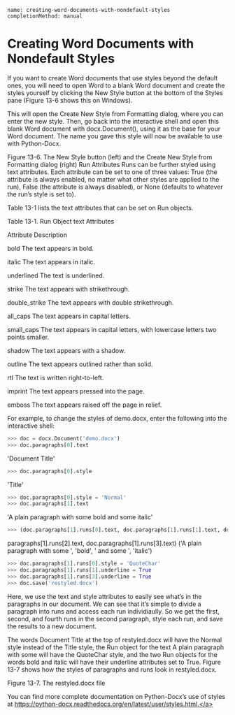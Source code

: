 ```ngMeta
name: creating-word-documents-with-nondefault-styles
completionMethod: manual
```
# Creating Word Documents with Nondefault Styles
If you want to create Word documents that use styles beyond the default ones, you will need to open Word to a blank Word document and create the styles yourself by clicking the New Style button at the bottom of the Styles pane (Figure 13-6 shows this on Windows).

This will open the Create New Style from Formatting dialog, where you can enter the new style. Then, go back into the interactive shell and open this blank Word document with docx.Document(), using it as the base for your Word document. The name you gave this style will now be available to use with Python-Docx.

<!-- ![image](assets/000048.jpg)
 -->
Figure 13-6. The New Style button (left) and the Create New Style from Formatting dialog (right)
Run Attributes
Runs can be further styled using text attributes. Each attribute can be set to one of three values: True (the attribute is always enabled, no matter what other styles are applied to the run), False (the attribute is always disabled), or None (defaults to whatever the run’s style is set to).

Table 13-1 lists the text attributes that can be set on Run objects.

Table 13-1. Run Object text Attributes

Attribute   									Description

bold											The text appears in bold.

italic											The text appears in italic.

underlined 										The text is underlined.

strike  										The text appears with strikethrough.

double_strike 									The text appears with double strikethrough.

all_caps 										The text appears in capital letters.

small_caps										The text appears in capital letters, with lowercase letters two points smaller.

shadow 											The text appears with a shadow.

outline 										The text appears outlined rather than solid.

rtl 											The text is written right-to-left.

imprint 										The text appears pressed into the page.

emboss 											The text appears raised off the page in relief.

For example, to change the styles of demo.docx, enter the following into the interactive shell:

```python
>>> doc = docx.Document('demo.docx')
>>> doc.paragraphs[0].text
```
'Document Title'
```python
>>> doc.paragraphs[0].style
```
'Title'
```python
>>> doc.paragraphs[0].style = 'Normal'
>>> doc.paragraphs[1].text
```
'A plain paragraph with some bold and some italic'
```python
>>> (doc.paragraphs[1].runs[0].text, doc.paragraphs[1].runs[1].text, doc.
```
paragraphs[1].runs[2].text, doc.paragraphs[1].runs[3].text)
('A plain paragraph with some ', 'bold', ' and some ', 'italic')
```python
>>> doc.paragraphs[1].runs[0].style = 'QuoteChar'
>>> doc.paragraphs[1].runs[1].underline = True
>>> doc.paragraphs[1].runs[3].underline = True
>>> doc.save('restyled.docx')
```
Here, we use the text and style attributes to easily see what’s in the paragraphs in our document. We can see that it’s simple to divide a paragraph into runs and access each run individiaully. So we get the first, second, and fourth runs in the second paragraph, style each run, and save the results to a new document.

The words Document Title at the top of restyled.docx will have the Normal style instead of the Title style, the Run object for the text A plain paragraph with some will have the QuoteChar style, and the two Run objects for the words bold and italic will have their underline attributes set to True. Figure 13-7 shows how the styles of paragraphs and runs look in restyled.docx.

<!-- ![image](assets/000086.jpg)
 -->
Figure 13-7. The restyled.docx file

You can find more complete documentation on Python-Docx’s use of styles at <span><a href="https://python-docx.readthedocs.org/en/latest/user/styles.html.">https://python-docx.readthedocs.org/en/latest/user/styles.html.</a></span>




